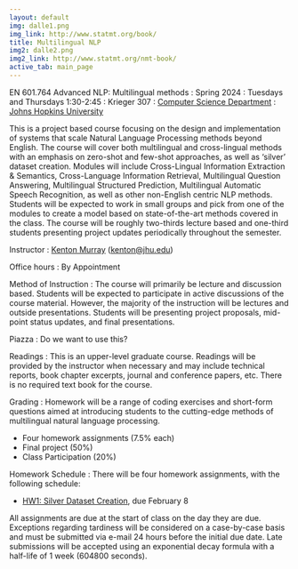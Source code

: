 ```yaml
---
layout: default
img: dalle1.png
img_link: http://www.statmt.org/book/
title: Multilingual NLP
img2: dalle2.png
img2_link: http://www.statmt.org/nmt-book/
active_tab: main_page
---
```


EN 601.764 Advanced NLP: Multilingual methods
: Spring 2024
: Tuesdays and Thursdays 1:30-2:45
: Krieger 307
: [Computer Science Department](http://www.cs.jhu.edu/)
: [Johns Hopkins University](http://www.jhu.edu/)

This is a project based course focusing on the design and implementation of systems that scale Natural Language Processing methods beyond English. The course will cover both multilingual and cross-lingual methods with an emphasis on zero-shot and few-shot approaches, as well as ‘silver’ dataset creation. Modules will include Cross-Lingual Information Extraction & Semantics, Cross-Language Information Retrieval, Multilingual Question Answering, Multilingual Structured Prediction, Multilingual Automatic Speech Recognition, as well as other non-English centric NLP methods. Students will be expected to work in small groups and pick from one of the modules to create a model based on state-of-the-art methods covered in the class. The course will be roughly two-thirds lecture based and one-third students presenting project updates periodically throughout the semester.

Instructor
: [Kenton Murray](http://www.kentonmurray.com) (<kenton@jhu.edu>)

Office hours
: By Appointment

Method of Instruction
: The course will primarily be lecture and discussion based. Students will be expected to participate in active discussions of the course material. However, the majority of the instruction will be lectures and outside presentations. Students will be presenting project proposals, mid-point status updates, and final presentations. 

Piazza
: Do we want to use this?

Readings
: This is an upper-level graduate course. Readings will be provided by the instructor when necessary and may include technical reports, book chapter excerpts, journal and conference papers, etc. There is no required text book for the course.

Grading
: Homework will be a range of coding exercises and short-form questions aimed at introducing students to the cutting-edge methods of multilingual natural language processing.

* Four homework assignments (7.5% each)
* Final project (50%)
* Class Participation (20%)

Homework Schedule
: There will be four homework assignments, with the following schedule:
* [HW1: Silver Dataset Creation](hw0.md), due February 8
<!--* [HW2: Cross-Language Information Retrieval](hw1.md), due April 6
* [HW3: Isotropy](hw2.md), due April 25 -->

All assignments are due at the start of class on the day they are due. Exceptions regarding tardiness will be considered on a case-by-case basis and must be submitted via e-mail 24 hours before the initial due date. Late submissions will be accepted using an exponential decay formula with a half-life of 1 week (604800 seconds).
